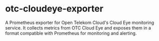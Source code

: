 # otc-cloudeye-exporter
A Prometheus exporter for Open Telekom Cloud's Cloud Eye monitoring service. It collects metrics from OTC Cloud Eye and exposes them in a format compatible with Prometheus for monitoring and alerting.
